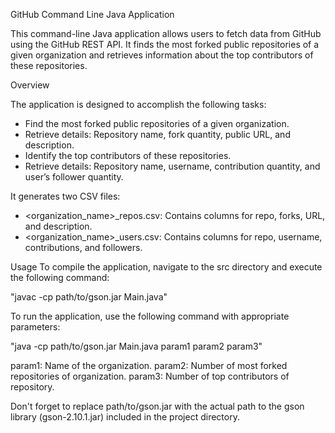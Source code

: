 GitHub Command Line Java Application

This command-line Java application allows users to fetch data from GitHub using the GitHub REST API. It finds the most forked public repositories of a given organization and retrieves information about the top contributors of these repositories.


Overview

The application is designed to accomplish the following tasks:

- Find the most forked public repositories of a given organization.
- Retrieve details: Repository name, fork quantity, public URL, and description.
- Identify the top contributors of these repositories.
- Retrieve details: Repository name, username, contribution quantity, and user’s follower quantity.

It generates two CSV files:

- <organization_name>_repos.csv: Contains columns for repo, forks, URL, and description.
- <organization_name>_users.csv: Contains columns for repo, username, contributions, and followers.

Usage
To compile the application, navigate to the src directory and execute the following command:

"javac -cp path/to/gson.jar Main.java"

To run the application, use the following command with appropriate parameters:

"java -cp path/to/gson.jar Main.java param1 param2 param3"

param1: Name of the organization.
param2: Number of most forked repositories of organization.
param3: Number of top contributors of repository.

Don't forget to replace path/to/gson.jar with the actual path to the gson library (gson-2.10.1.jar) included in the project directory.